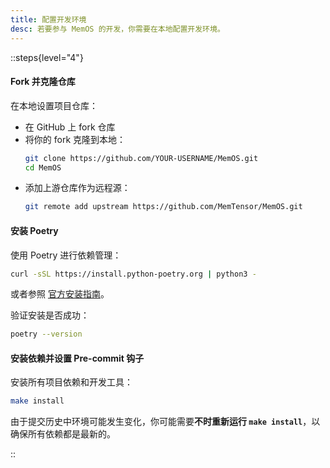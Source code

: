 ```yaml
---
title: 配置开发环境
desc: 若要参与 MemOS 的开发，你需要在本地配置开发环境。
---
```


::steps{level="4"}

#### Fork 并克隆仓库

在本地设置项目仓库：

- 在 GitHub 上 fork 仓库
- 将你的 fork 克隆到本地：
    ```bash
    git clone https://github.com/YOUR-USERNAME/MemOS.git
    cd MemOS
    ```
- 添加上游仓库作为远程源：
    ```bash
    git remote add upstream https://github.com/MemTensor/MemOS.git
    ```

#### 安装 Poetry

使用 Poetry 进行依赖管理：

```bash
curl -sSL https://install.python-poetry.org | python3 -
````

或者参照 [官方安装指南](https://python-poetry.org/docs/#installing-with-the-official-installer)。

验证安装是否成功：

```bash
poetry --version
```

#### 安装依赖并设置 Pre-commit 钩子

安装所有项目依赖和开发工具：

```bash
make install
```

由于提交历史中环境可能发生变化，你可能需要**不时重新运行 `make install`**，以确保所有依赖都是最新的。

::
